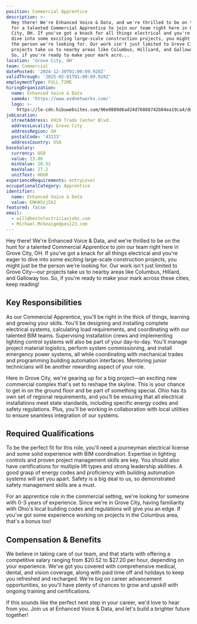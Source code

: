 ```yaml
---
position: Commercial Apprentice
description: >-
  Hey there! We're Enhanced Voice & Data, and we're thrilled to be on the hunt
  for a talented Commercial Apprentice to join our team right here in Grove
  City, OH. If you've got a knack for all things electrical and you're eager to
  dive into some exciting large-scale construction projects, you might just be
  the person we're looking for. Our work isn't just limited to Grove City—our
  projects take us to nearby areas like Columbus, Hilliard, and Galloway too.
  So, if you're ready to make your mark acro...
location: 'Grove City, OH'
team: Commercial
datePosted: '2024-12-30T01:00:09.928Z'
validThrough: '2025-02-01T01:00:09.928Z'
employmentType: FULL_TIME
hiringOrganization:
  name: Enhanced Voice & Data
  sameAs: 'https://www.evdnetworks.com/'
  logo: >-
    https://le-cdn.hibuwebsites.com/96e0889d6ad24d76868742b04ea19ca4/dms3rep/multi/opt/enhanced-voice-and-data-networks-logo-530w.jpg
jobLocation:
  streetAddress: 6919 Trade Center Blvd.
  addressLocality: Grove City
  addressRegion: OH
  postalCode: '43123'
  addressCountry: USA
baseSalary:
  currency: USD
  value: 23.86
  minValue: 20.52
  maxValue: 27.2
  unitText: HOUR
experienceRequirements: entryLevel
occupationalCategory: Apprentice
identifier:
  name: Enhanced Voice & Data
  value: ENHA5zj5k2
featured: false
email:
  - will@bestelectricianjobs.com
  - Michael.Mckeaige@pes123.com
---
```




Hey there! We're Enhanced Voice & Data, and we're thrilled to be on the hunt for a talented Commercial Apprentice to join our team right here in Grove City, OH. If you've got a knack for all things electrical and you're eager to dive into some exciting large-scale construction projects, you might just be the person we're looking for. Our work isn't just limited to Grove City—our projects take us to nearby areas like Columbus, Hilliard, and Galloway too. So, if you're ready to make your mark across these cities, keep reading!

## Key Responsibilities

As our Commercial Apprentice, you'll be right in the thick of things, learning and growing your skills. You'll be designing and installing complete electrical systems, calculating load requirements, and coordinating with our talented BIM teams. Supervising installation crews and implementing lighting control systems will also be part of your day-to-day. You'll manage project material logistics, perform system commissioning, and install emergency power systems, all while coordinating with mechanical trades and programming building automation interfaces. Mentoring junior technicians will be another rewarding aspect of your role. 

Here in Grove City, we're gearing up for a big project—an exciting new commercial complex that's set to reshape the skyline. This is your chance to get in on the ground floor and be part of something special. Ohio has its own set of regional requirements, and you’ll be ensuring that all electrical installations meet state standards, including specific energy codes and safety regulations. Plus, you'll be working in collaboration with local utilities to ensure seamless integration of our systems.

## Required Qualifications

To be the perfect fit for this role, you'll need a journeyman electrical license and some solid experience with BIM coordination. Expertise in lighting controls and proven project management skills are key. You should also have certifications for multiple lift types and strong leadership abilities. A good grasp of energy codes and proficiency with building automation systems will set you apart. Safety is a big deal to us, so demonstrated safety management skills are a must.

For an apprentice role in the commercial setting, we're looking for someone with 0-3 years of experience. Since we're in Grove City, having familiarity with Ohio's local building codes and regulations will give you an edge. If you've got some experience working on projects in the Columbus area, that's a bonus too!

## Compensation & Benefits

We believe in taking care of our team, and that starts with offering a competitive salary ranging from $20.52 to $27.20 per hour, depending on your experience. We've got you covered with comprehensive medical, dental, and vision coverage, along with paid time off and holidays to keep you refreshed and recharged. We're big on career advancement opportunities, so you'll have plenty of chances to grow and upskill with ongoing training and certifications.

If this sounds like the perfect next step in your career, we'd love to hear from you. Join us at Enhanced Voice & Data, and let's build a brighter future together!